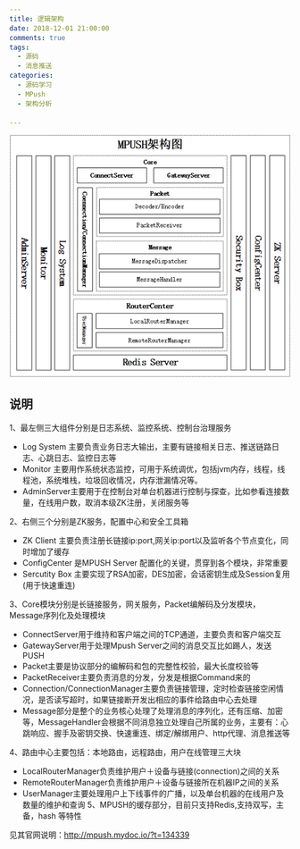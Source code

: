 ```yaml
---
title: 逻辑架构
date: 2018-12-01 21:00:00
comments: true
tags:
  - 源码
  - 消息推送
categories:   
  - 源码学习
  - MPush
  - 架构分析

---
```



![逻辑架构](1-逻辑架构/逻辑架构.png)  

## 说明
1、最左侧三大组件分别是日志系统、监控系统、控制台治理服务
* Log System 主要负责业务日志大输出，主要有链接相关日志、推送链路日志、心跳日志、监控日志等
* Monitor 主要用作系统状态监控，可用于系统调优，包括jvm内存，线程，线程池，系统堆栈，垃圾回收情况，内存泄漏情况等。
* AdminServer主要用于在控制台对单台机器进行控制与探查，比如参看连接数量，在线用户数，取消本级ZK注册，关闭服务等

2、右侧三个分别是ZK服务，配置中心和安全工具箱
* ZK Client 主要负责注册长链接ip:port,网关ip:port以及监听各个节点变化，同时增加了缓存
* ConfigCenter 是MPUSH Server 配置化的关键，贯穿到各个模块，非常重要
* Sercutity Box 主要实现了RSA加密，DES加密，会话密钥生成及Session复用(用于快速重连)

3、Core模块分别是长链接服务，网关服务，Packet编解码及分发模块，Message序列化及处理模块
* ConnectServer用于维持和客户端之间的TCP通道，主要负责和客户端交互
* GatewayServer用于处理Mpush Server之间的消息交互比如踢人，发送PUSH
* Packet主要是协议部分的编解码和包的完整性校验，最大长度校验等
* PacketReceiver主要负责消息的分发，分发是根据Command来的
* Connection/ConnectionManager主要负责链接管理，定时检查链接空闲情况，是否读写超时，如果链接断开发出相应的事件给路由中心去处理
* Message部分是整个的业务核心处理了处理消息的序列化，还有压缩、加密等，MessageHandler会根据不同消息独立处理自己所属的业务，主要有：心跳响应、握手及密钥交换、快速重连、绑定/解绑用户、http代理、消息推送等

4、路由中心主要包括：本地路由，远程路由，用户在线管理三大块
* LocalRouterManager负责维护用户＋设备与链接(connection)之间的关系
* RemoteRouterManager负责维护用户＋设备与链接所在机器IP之间的关系
* UserManager主要处理用户上下线事件的广播，以及单台机器的在线用户及数量的维护和查询
5、MPUSH的缓存部分，目前只支持Redis,支持双写，主备，hash 等特性

见其官网说明：http://mpush.mydoc.io/?t=134339
